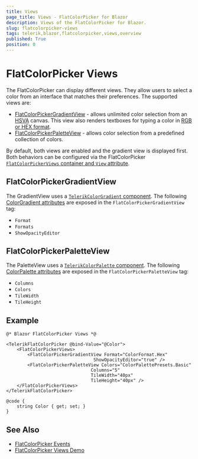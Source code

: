 ```yaml
---
title: Views
page_title: Views - FlatColorPicker for Blazor
description: Views of the FlatColorPicker for Blazor.
slug: flatcolorpicker-views
tags: telerik,blazor,flatcolorpicker,views,overview
published: True
position: 0
---
```


# FlatColorPicker Views

The FlatColorPicker can display different views. They allow users to select a color from an interface that matches their preferences. The supported views are:

* [FlatColorPickerGradientView](#flatcolorpickergradientview) - allows unlimited color selection from an [HSVA](https://en.wikipedia.org/wiki/HSL_and_HSV) canvas. This view also renders textboxes for typing a color in [RGB or HEX format](slug://colorpicker-overview#supported-value-formats).
* [FlatColorPickerPaletteView](#flatcolorpickerpaletteview) - allows color selection from a predefined collection of colors.

By default, both views are enabled and the gradient view is displayed first. Both behaviors can be configured via the FlatColorPicker [`FlatColorPickerViews` container and `View` attribute](slug://flatcolorpicker-overview#flatcolorpicker-parameters).

## FlatColorPickerGradientView

The GradientView uses a [`TelerikColorGradient` component](slug://colorgradient-overview). The following [ColorGradient attributes](slug://colorgradient-overview#colorgradient-parameters) are exposed in the `FlatColorPickerGradientView` tag:

* `Format`
* `Formats`
* `ShowOpacityEditor`

## FlatColorPickerPaletteView

The PaletteView uses a [`TelerikColorPalette` component](slug://colorpalette-overview). The following [ColorPalette attributes](slug://colorpalette-overview#colorpalette-parameters) are exposed in the `FlatColorPickerPaletteView` tag:

* `Columns`
* `Colors`
* `TileWidth`
* `TileHeight`

## Example

````RAZOR
@* Blazor FlatColorPicker Views *@

<TelerikFlatColorPicker @bind-Value="@Color">
    <FlatColorPickerViews>
        <FlatColorPickerGradientView Format="ColorFormat.Hex"
                                 ShowOpacityEditor="true" />
        <FlatColorPickerPaletteView Colors="ColorPalettePresets.Basic"
                                Columns="5"
                                TileWidth="40px"
                                TileHeight="40px" />
    </FlatColorPickerViews>
</TelerikFlatColorPicker>

@code {
    string Color { get; set; }
}
````


## See Also

* [FlatColorPicker Events](slug://flatcolorpicker-events)
* [FlatColorPicker Views Demo](https://demos.telerik.com/blazor-ui/flatcolorpicker/views)
